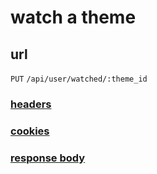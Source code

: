 # watch a theme

## url

`PUT` `/api/user/watched/:theme_id`

### [headers](../request/headers.html)

### [cookies](../request/cookies.html)

### [response body](../response.html)

